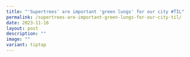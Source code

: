 ```yaml
---
title: "'Supertrees' are important 'green lungs' for our city #TIL"
permalink: /supertrees-are-important-green-lungs-for-our-city-til/
date: 2023-11-16
layout: post
description: ""
image: ""
variant: tiptap
---
```

